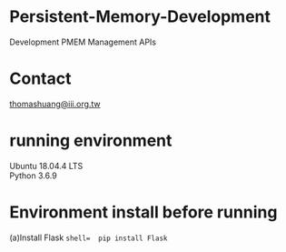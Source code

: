 # Persistent-Memory-Development
Development PMEM Management APIs
# Contact
thomashuang@iii.org.tw
# running environment
Ubuntu 18.04.4 LTS  
Python 3.6.9
# Environment install before running
(a)Install Flask
    ```shell= 
    pip install Flask
    ```
